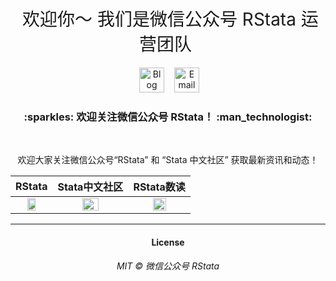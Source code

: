 <h1 style="font-weight:normal" align="center">
  &nbsp;欢迎你～ 我们是微信公众号 RStata 运营团队&nbsp; 
</h1>

<div align="center">

&nbsp;&nbsp;&nbsp;
<a href="https://tidyfriday.cn/"><img border="0" alt="Blog" src="https://assets.dryicons.com/uploads/icon/svg/4926/home.svg" width="40" height="40"></a>&nbsp;&nbsp;&nbsp;
<a href="mailto:hxedu_tech@163.com"><img border="0" alt="Email" src="https://assets.dryicons.com/uploads/icon/svg/8007/c804652c-fae4-43d7-b539-187d6a408254.svg" width="40" height="40"></a>&nbsp;&nbsp;&nbsp;

<h3 align="center">
  :sparkles: 欢迎关注微信公众号 RStata！ :man_technologist:
</h3>
<br>

欢迎大家关注微信公众号“RStata” 和 “Stata
中文社区” 获取最新资讯和动态！

|RStata|Stata中文社区|RStata数读|
|:-:|:-:|:-:|
| <img src="https://mdniceczx.oss-cn-beijing.aliyuncs.com/image_20201120143454.png" width="50%"/> | <img src="https://mdniceczx.oss-cn-beijing.aliyuncs.com/image_20201120143508.png" width="50%"/> | <img src="https://mdniceczx.oss-cn-beijing.aliyuncs.com/image_20210409233527.png" width="50%"/>

---

<h4 align="center">
License
</h4>
<h6 align="center">
MIT © 微信公众号 RStata
</h6>
